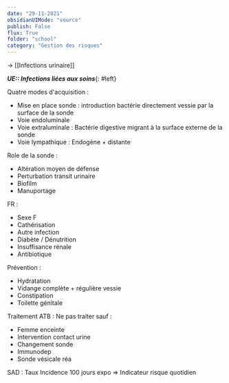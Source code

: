 ```yaml
---
date: "29-11-2021"
obsidianUIMode: "source"
publish: False
flux: True
folder: "school"
category: "Gestion des risques"
---
```

→ [[Infections urinaire]]

***UE:: Infections liées aux soins***{: #left}  

Quatre modes d'acquisition : 
- Mise en place sonde : introduction bactérie directement vessie par la surface de la sonde
- Voie endoluminale 
- Voie extraluminale : Bactérie digestive migrant à la surface externe de la sonde
- Voie lympathique : Endogène + distante


Role de la sonde :
- Altération moyen de défense
- Perturbation transit urinaire
- Biofilm
- Manuportage 

FR :
- Sexe F
- Cathérisation
- Autre infection
- Diabète / Dénutrition
- Insuffisance rénale
- Antibiotique

Prévention :
- Hydratation
- Vidange complète + régulière vessie
- Constipation
- Toilette génitale

Traitement ATB : Ne pas traiter sauf :
- Femme enceinte
- Intervention contact urine
- Changement sonde
- Immunodep
- Sonde vésicale réa

SAD : Taux Incidence 100 jours expo
⇒ Indicateur risque quotidien